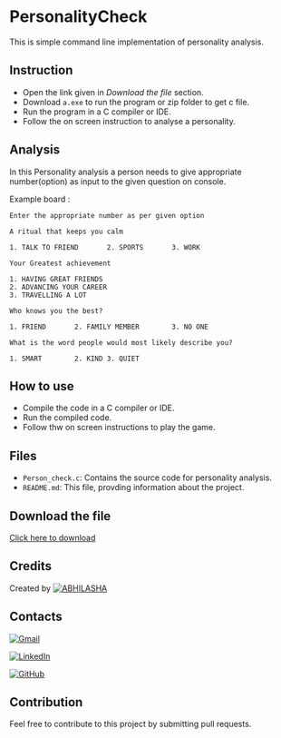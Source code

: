 # PersonalityCheck

This is simple command line implementation of personality analysis.

  ## Instruction
- Open the link given in *Download the file* section.
- Download `a.exe` to run the program or zip folder to get c file.
- Run the program in a C compiler or IDE.
- Follow the on screen instruction to analyse a personality.

## Analysis
  
  In this Personality analysis a person needs to give appropriate number(option) as 
  input to the given question on console.

      
Example board :
  ```[bash]
  Enter the appropriate number as per given option

  A ritual that keeps you calm

  1. TALK TO FRIEND       2. SPORTS       3. WORK

Your Greatest achievement

1. HAVING GREAT FRIENDS  
2. ADVANCING YOUR CAREER 
3. TRAVELLING A LOT

Who knows you the best?

1. FRIEND       2. FAMILY MEMBER        3. NO ONE

What is the word people would most likely describe you?

1. SMART        2. KIND 3. QUIET

```
## How to use

- Compile the code in a C compiler or IDE.
- Run the compiled code.
- Follow thw on screen instructions to play the game.

## Files

- `Person_check.c`: Contains the source code for personality analysis.
- `README.md`: This file, provding information about the project.
  
## Download the file
<a href="https://github.com/Abhilasha-Bhatt/PersonalityCheck/releases/tag/Try" download="Person_Check.c">Click here to download</a>
## Credits
Created by [![ABHILASHA](https://img.shields.io/badge/ABHILASHA-Profile-blue?style=for-the-badge)](https://www.linkedin.com/in/abhilasha-bhatt3/)

## Contacts

[![Gmail](https://img.shields.io/badge/-Gmail-D14836?logo=gmail&logoColor=white&style=for-the-badge)](mailto:abhilashabhatt77@gmail.com)


[![LinkedIn](https://img.shields.io/badge/-LinkedIn-blue?logo=linkedin&logoColor=white&style=for-the-badge)](https://www.linkedin.com/in/abhilasha-bhatt3/)

[![GitHub](https://img.shields.io/badge/-GitHub-181717?logo=github&logoColor=white&style=for-the-badge)](https://github.com/Abhilasha-Bhatt)

## Contribution
Feel free to contribute to this project by submitting pull requests.

